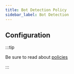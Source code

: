 ```yaml
---
title: Bot Detection Policy
sidebar_label: Bot Detection
---
```


<!-- Description goes here-->

<PolicyStatus policy="bot-detection-inbound" />

## Configuration

:::tip

Be sure to read about [policies](/docs/policies)

:::

<PolicyConfig id="bot-detection-inbound" />
